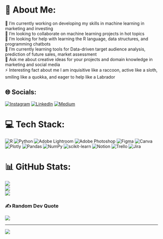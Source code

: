 # 💫 About Me:
🔭 I’m currently working on developing my skills in machine learning in marketing and investing<br>👯 I’m looking to collaborate on machine learning projects in hot topics<br>🤝 I’m looking for help with learning the R language, data structures, and programming chatbots<br>🌱 I’m currently learning tools for Data-driven target audience analysis, prediction of future sales, market assessment<br>💬 Ask me about creative ideas for your projects and domain knowledge in marketing and social media<br>⚡ Interesting fact about me I am inquisitive like a raccoon, active like a sloth, smiling like a quokka, and eager to help like a Labrador


## 🌐 Socials:
[![Instagram](https://img.shields.io/badge/Instagram-%23E4405F.svg?logo=Instagram&logoColor=white)](https://www.instagram.com/holzer.fatale/)
[![LinkedIn](https://img.shields.io/badge/LinkedIn-%230077B5.svg?logo=linkedin&logoColor=white)](https://www.linkedin.com/in/veronikail23/) 
[![Medium](https://img.shields.io/badge/Medium-12100E?logo=medium&logoColor=white)](https://medium.com/@holznik)

# 💻 Tech Stack:
![R](https://img.shields.io/badge/r-%23276DC3.svg?style=for-the-badge&logo=r&logoColor=white) ![Python](https://img.shields.io/badge/python-3670A0?style=for-the-badge&logo=python&logoColor=ffdd54) ![Adobe Lightroom](https://img.shields.io/badge/Adobe%20Lightroom-31A8FF.svg?style=for-the-badge&logo=Adobe%20Lightroom&logoColor=white) ![Adobe Photoshop](https://img.shields.io/badge/adobephotoshop-%2331A8FF.svg?style=for-the-badge&logo=adobephotoshop&logoColor=white) 	![Figma](https://img.shields.io/badge/figma-%23F24E1E.svg?style=for-the-badge&logo=figma&logoColor=white) ![Canva](https://img.shields.io/badge/Canva-%2300C4CC.svg?style=for-the-badge&logo=Canva&logoColor=white) ![Plotly](https://img.shields.io/badge/Plotly-%233F4F75.svg?style=for-the-badge&logo=plotly&logoColor=white) ![Pandas](https://img.shields.io/badge/pandas-%23150458.svg?style=for-the-badge&logo=pandas&logoColor=white) ![NumPy](https://img.shields.io/badge/numpy-%23013243.svg?style=for-the-badge&logo=numpy&logoColor=white) ![scikit-learn](https://img.shields.io/badge/scikit--learn-%23F7931E.svg?style=for-the-badge&logo=scikit-learn&logoColor=white) ![Notion](https://img.shields.io/badge/Notion-%23000000.svg?style=for-the-badge&logo=notion&logoColor=white) ![Trello](https://img.shields.io/badge/Trello-%23026AA7.svg?style=for-the-badge&logo=Trello&logoColor=white) ![Jira](https://img.shields.io/badge/jira-%230A0FFF.svg?style=for-the-badge&logo=jira&logoColor=white)
# 📊 GitHub Stats:
![](https://github-readme-stats.vercel.app/api?username=WerHolz&theme=shades-of-purple&hide_border=false&include_all_commits=false&count_private=false)<br/>
![](https://github-readme-streak-stats.herokuapp.com/?user=WerHolz&theme=shades-of-purple&hide_border=false)<br/>
![](https://github-readme-stats.vercel.app/api/top-langs/?username=WerHolz&theme=shades-of-purple&hide_border=false&include_all_commits=false&count_private=false&layout=compact)

### ✍️ Random Dev Quote
![](https://quotes-github-readme.vercel.app/api?type=horizontal&theme=radical)

---
[![](https://visitcount.itsvg.in/api?id=WerHolz&icon=0&color=1)](https://visitcount.itsvg.in)

<!-- Proudly created with GPRM ( https://gprm.itsvg.in ) -->
